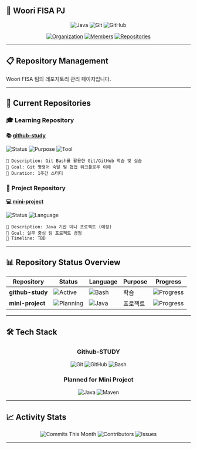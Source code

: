 ## 💙 Woori FISA PJ

<div align="center">

![Java](https://img.shields.io/badge/Java-ED8B00?style=plastic&logo=openjdk&logoColor=white)
![Git](https://img.shields.io/badge/Git-F05032?style=plastic&logo=git&logoColor=white)
![GitHub](https://img.shields.io/badge/GitHub-100000?style=plastic&logo=github&logoColor=white)

[![Organization](https://img.shields.io/badge/Organization-WooriFISA-blue?style=plastic)](https://github.com/우리FISA조직명)
[![Members](https://img.shields.io/badge/Members-4-brightgreen?style=plastic)](https://github.com/orgs/우리FISA조직명/people)
[![Repositories](https://img.shields.io/badge/Repositories-2-orange?style=plastic)](https://github.com/우리FISA조직명)

</div>

---

## 📋 Repository Management

Woori FISA 팀의 레포지토리 관리 페이지입니다.

---

## 📁 Current Repositories

### 🎓 Learning Repository
<div align="left">

**📚 [github-study](https://github.com/FISA-STUDY/Github-study)**

![Status](https://img.shields.io/badge/Status-Active-success?style=plastic)
![Purpose](https://img.shields.io/badge/Purpose-Git%20Practice-blue?style=plastic)
![Tool](https://img.shields.io/badge/Tool-Git%20Bash-lightgrey?style=plastic)

```
📝 Description: Git Bash를 활용한 Git/GitHub 학습 및 실습
🎯 Goal: Git 명령어 숙달 및 협업 워크플로우 이해
📅 Duration: 1주간 스터디
```

</div>

### 🚀 Project Repository
<div align="left">

**💻 [mini-project](https://github.com/FISA-STUDY/mini-project)**

![Status](https://img.shields.io/badge/Status-Planning-yellow?style=plastic)
![Language](https://img.shields.io/badge/Language-Java-orange?style=plastic)

```
📝 Description: Java 기반 미니 프로젝트 (예정)
🎯 Goal: 실무 중심 팀 프로젝트 경험
📅 Timeline: TBD
```

</div>

---

## 📊 Repository Status Overview

<div align="center">

| Repository | Status | Language | Purpose | Progress |
|------------|--------|----------|---------|----------|
| **github-study** | ![Active](https://img.shields.io/badge/Active-success?style=plastic) | ![Bash](https://img.shields.io/badge/Git%20Bash-lightgrey?style=plastic) | 학습 | ![Progress](https://img.shields.io/badge/Progress-0%25-brightgreen?style=plastic) |
| **mini-project** | ![Planning](https://img.shields.io/badge/Planning-yellow?style=plastic) | ![Java](https://img.shields.io/badge/Java-orange?style=plastic) | 프로젝트 | ![Progress](https://img.shields.io/badge/Progress-0%25-lightgrey?style=plastic) |

</div>

---

## 🛠️ Tech Stack

<div align="center">

### Github-STUDY
![Git](https://img.shields.io/badge/Git-F05032?style=plastic&logo=git&logoColor=white)
![GitHub](https://img.shields.io/badge/GitHub-181717?style=plastic&logo=github&logoColor=white)
![Bash](https://img.shields.io/badge/Git%20Bash-4EAA25?style=plastic&logo=gnu-bash&logoColor=white)

### Planned for Mini Project
![Java](https://img.shields.io/badge/Java-ED8B00?style=plastic&logo=openjdk&logoColor=white)
![Maven](https://img.shields.io/badge/Maven-02303A?style=plastic&logo=maven&logoColor=white)

</div>

---

## 📈 Activity Stats

<div align="center">

![Commits This Month](https://img.shields.io/badge/Commits%20This%20Month-45+-blue?style=plastic&logo=github)
![Contributors](https://img.shields.io/badge/Contributors-4-green?style=plastic&logo=github)
![Issues](https://img.shields.io/badge/Open%20Issues-2-red?style=plastic&logo=github)

</div>

---
